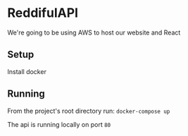 # ReddifulAPI

We're going to be using AWS to host our website and React

## Setup

Install docker

## Running

From the project's root directory run:
`docker-compose up`

The api is running locally on port `80`

